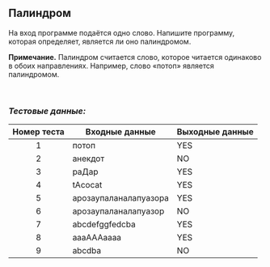 ## Палиндром

На вход программе подаётся одно слово. Напишите программу, которая определяет, является ли оно палиндромом.

**Примечание.** Палиндром считается слово, которое читается одинаково в обоих направлениях. Например, слово «потоп» является палиндромом.

<br>

### *Тестовые данные:*

| Номер теста | Входные данные        | Выходные данные |
|:-----------:|-----------------------|-----------------|
|      1      | потоп                 | YES             |
|      2      | анекдот               | NO              |
|      3      | раДар                 | YES             |
|      4      | tAcocat               | YES             |
|      5      | арозаупаланалапуазора | YES             |
|      6      | арозаупаланалапуазор  | NO              |
|      7      | abcdefggfedcba        | YES             |
|      8      | aaaAAAaaaa            | YES             |
|      9      | abcdba                | NO              |